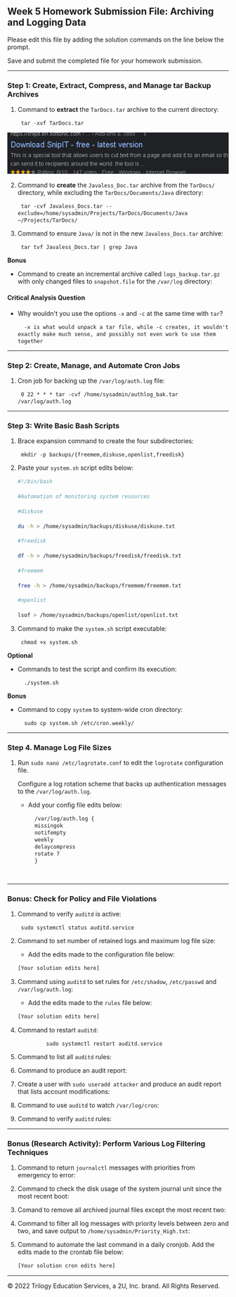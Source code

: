 ## Week 5 Homework Submission File: Archiving and Logging Data

Please edit this file by adding the solution commands on the line below the prompt.

Save and submit the completed file for your homework submission.

---

### Step 1: Create, Extract, Compress, and Manage tar Backup Archives

1. Command to **extract** the `TarDocs.tar` archive to the current directory:

        tar -xvf TarDocs.tar
        

![First Picture](image/Homework_5-1.PNG) 
        
        

2. Command to **create** the `Javaless_Doc.tar` archive from the `TarDocs/` directory, while excluding the `TarDocs/Documents/Java` directory:

        tar -cvf Javaless_Docs.tar --exclude=/home/sysadmin/Projects/TarDocs/Documents/Java ~/Projects/TarDocs/

        

3. Command to ensure `Java/` is not in the new `Javaless_Docs.tar` archive:

        tar tvf Javaless_Docs.tar | grep Java

**Bonus** 
- Command to create an incremental archive called `logs_backup.tar.gz` with only changed files to `snapshot.file` for the `/var/log` directory:

#### Critical Analysis Question

- Why wouldn't you use the options `-x` and `-c` at the same time with `tar`?

        -x is what would unpack a tar file, while -c creates, it wouldn't exactly make much sense, and possibly not even work to use them together

---

### Step 2: Create, Manage, and Automate Cron Jobs

1. Cron job for backing up the `/var/log/auth.log` file:

        0 22 * * * tar -cvf /home/sysadmin/authlog_bak.tar /var/log/auth.log

---

### Step 3: Write Basic Bash Scripts

1. Brace expansion command to create the four subdirectories:

        mkdir -p backups/{freemem,diskuse,openlist,freedisk}

2. Paste your `system.sh` script edits below:

    ```bash
    #!/bin/bash

    #Automation of monitoring system resources

    #diskuse

    du -h > /home/sysadmin/backups/diskuse/diskuse.txt

    #freedisk

    df -h > /home/sysadmin/backups/freedisk/freedisk.txt

    #freemem

    free -h > /home/sysadmin/backups/freemem/freemem.txt

    #openlist

    lsof > /home/sysadmin/backups/openlist/openlist.txt

3. Command to make the `system.sh` script executable:

        chmod +x system.sh

**Optional**
- Commands to test the script and confirm its execution:

        ./system.sh

**Bonus**
- Command to copy `system` to system-wide cron directory:

        sudo cp system.sh /etc/cron.weekly/

---     

### Step 4. Manage Log File Sizes
 
1. Run `sudo nano /etc/logrotate.conf` to edit the `logrotate` configuration file. 

    Configure a log rotation scheme that backs up authentication messages to the `/var/log/auth.log`.

    - Add your config file edits below:

            /var/log/auth.log {
            missingok
            notifempty
            weekly
            delaycompress
            rotate 7
            }

    ```bash
  
    ```
---

### Bonus: Check for Policy and File Violations

1. Command to verify `auditd` is active:

        sudo systemctl status auditd.service

2. Command to set number of retained logs and maximum log file size:

    - Add the edits made to the configuration file below:

    ```bash
    [Your solution edits here]
    ```

3. Command using `auditd` to set rules for `/etc/shadow`, `/etc/passwd` and `/var/log/auth.log`:


    - Add the edits made to the `rules` file below:

    ```bash
    [Your solution edits here]
    ```

4. Command to restart `auditd`:

                sudo systemctl restart auditd.service

5. Command to list all `auditd` rules:

6. Command to produce an audit report:

7. Create a user with `sudo useradd attacker` and produce an audit report that lists account modifications:

8. Command to use `auditd` to watch `/var/log/cron`:

9. Command to verify `auditd` rules:

---

### Bonus (Research Activity): Perform Various Log Filtering Techniques

1. Command to return `journalctl` messages with priorities from emergency to error:

1. Command to check the disk usage of the system journal unit since the most recent boot:

1. Comand to remove all archived journal files except the most recent two:


1. Command to filter all log messages with priority levels between zero and two, and save output to `/home/sysadmin/Priority_High.txt`:

1. Command to automate the last command in a daily cronjob. Add the edits made to the crontab file below:

    ```bash
    [Your solution cron edits here]
    ```

---
© 2022 Trilogy Education Services, a 2U, Inc. brand. All Rights Reserved.
